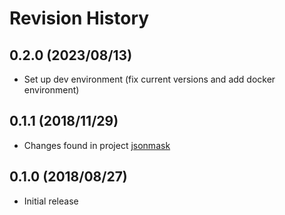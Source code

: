# Revision History

## 0.2.0 (2023/08/13)

- Set up dev environment (fix current versions and add docker environment)

## 0.1.1 (2018/11/29)

- Changes found in project [jsonmask](https://pypi.org/project/jsonmask/0.1.1/#files)

## 0.1.0 (2018/08/27)

- Initial release
